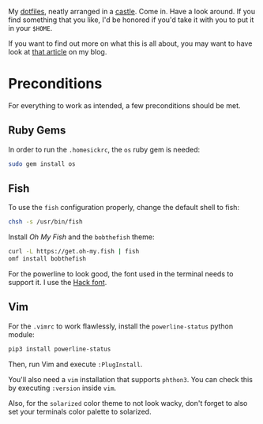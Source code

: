 My [dotfiles](https://dotfiles.github.io/), neatly arranged in a
[castle](https://github.com/technicalpickles/homesick). Come in. Have a look
around. If you find something that you like, I'd be honored if you'd take it
with you to put it in your `$HOME`.

If you want to find out more on what this is all about, you may want to have
look at [that
article](https://blog.anothernode.com/2017/11/26/home-improvement-galore/) on my
blog.

# Preconditions

For everything to work as intended, a few preconditions should be met.

## Ruby Gems

In order to run the `.homesickrc`, the `os` ruby gem is needed:

```sh
sudo gem install os
```

## Fish

To use the `fish` configuration properly, change the default shell to fish:

```sh
chsh -s /usr/bin/fish
```

Install _Oh My Fish_ and the `bobthefish` theme:

```sh
curl -L https://get.oh-my.fish | fish
omf install bobthefish
```

For the powerline to look good, the font used in the terminal needs to support
it. I use the [Hack font](https://sourcefoundry.org/hack/).

## Vim

For the `.vimrc` to work flawlessly, install the `powerline-status` python
module:

```sh
pip3 install powerline-status
```

Then, run Vim and execute `:PlugInstall`.

You'll also need a `vim` installation that supports `phthon3`. You can check
this by executing `:version` inside `vim`.

Also, for the `solarized` color theme to not look wacky, don't forget to also
set your terminals color palette to solarized.
